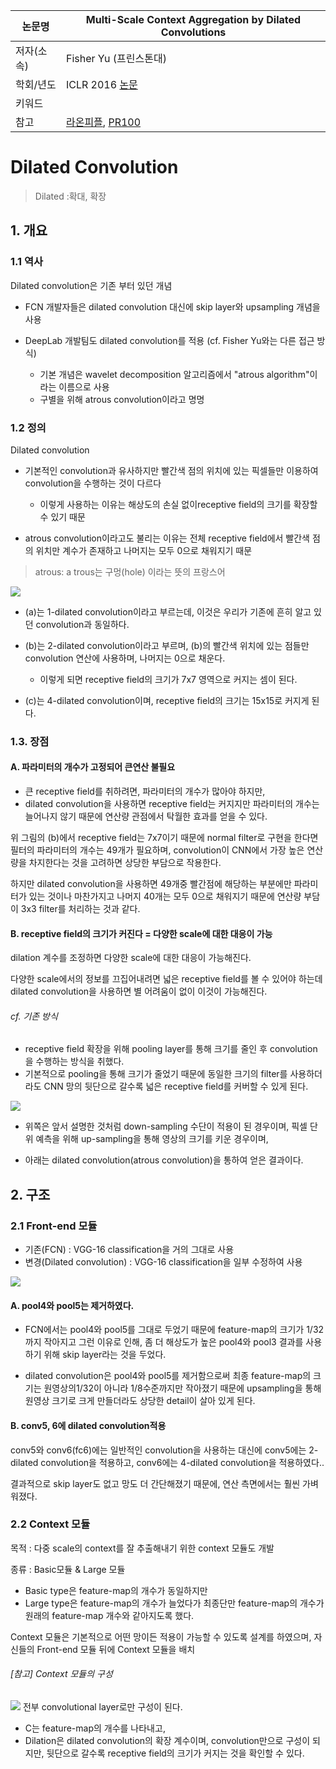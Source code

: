 |논문명|Multi-Scale Context Aggregation by Dilated Convolutions|
|-|-|
|저자(소속)|Fisher Yu (프린스톤대)|
|학회/년도|ICLR 2016 [논문](https://arxiv.org/abs/1511.07122)|
|키워드| |
|참고|[라온피플](http://laonple.blog.me/221019319607), [PR100](https://youtu.be/JiC78rUF4iI?t=9m33s)|


# Dilated Convolution

> Dilated :확대, 확장

## 1. 개요 

### 1.1 역사
Dilated convolution은 기존 부터 있던 개념 

- FCN 개발자들은 dilated convolution 대신에 skip layer와 upsampling 개념을 사용

- DeepLab 개발팀도 dilated convolution를 적용 (cf. Fisher Yu와는 다른 접근 방식)
    - 기본 개념은 wavelet decomposition 알고리즘에서 "atrous algorithm"이라는 이름으로 사용
    - 구별을 위해 atrous convolution이라고 명명

### 1.2 정의

Dilated convolution
- 기본적인 convolution과 유사하지만 빨간색 점의 위치에 있는 픽셀들만 이용하여 convolution을 수행하는 것이 다르다
    - 이렇게 사용하는 이유는 해상도의 손실 없이receptive field의 크기를 확장할 수 있기 때문
    
- atrous convolution이라고도 불리는 이유는 전체 receptive field에서 빨간색 점의 위치만 계수가 존재하고 나머지는 모두 0으로 채워지기 때문

> atrous: a trous는 구멍(hole) 이라는 뜻의 프랑스어

![](http://i.imgur.com/Zn8jAjF.png)

- (a)는 1-dilated convolution이라고 부르는데, 이것은 우리가 기존에 흔히 알고 있던 convolution과 동일하다. 

- (b)는 2-dilated convolution이라고 부르며, (b)의 빨간색 위치에 있는 점들만 convolution 연산에 사용하며, 나머지는 0으로 채운다. 
    - 이렇게 되면 receptive field의 크기가 7x7 영역으로 커지는 셈이 된다. 

- (c)는 4-dilated convolution이며, receptive field의 크기는 15x15로 커지게 된다.

### 1.3. 장점 

#### A. 파라미터의 개수가 고정되어 큰연산 불필요 
- 큰 receptive field를 취하려면, 파라미터의 개수가 많아야 하지만, 
- dilated convolution을 사용하면 receptive field는 커지지만 파라미터의 개수는 늘어나지 않기 때문에 연산량 관점에서 탁월한 효과를 얻을 수 있다.

위 그림의 (b)에서 receptive field는 7x7이기 때문에 normal filter로 구현을 한다면 필터의 파라미터의 개수는 49개가 필요하며, convolution이 CNN에서 가장 높은 연산량을 차지한다는 것을 고려하면 상당한 부담으로 작용한다. 

하지만 dilated convolution을 사용하면 49개중 빨간점에 해당하는 부분에만 파라미터가 있는 것이나 마찬가지고 나머지 40개는 모두 0으로 채워지기 때문에 연산량 부담이 3x3 filter를 처리하는 것과 같다.

#### B. receptive field의 크기가 커진다 = 다양한 scale에 대한 대응이 가능
dilation 계수를 조정하면 다양한 scale에 대한 대응이 가능해진다. 

다양한 scale에서의 정보를 끄집어내려면 넓은 receptive field를 볼 수 있어야 하는데 dilated convolution을 사용하면 별 어려움이 없이 이것이 가능해진다.

###### cf. 기존 방식
- receptive field 확장을 위해 pooling layer를 통해 크기를 줄인 후 convolution을 수행하는 방식을 취했다. 
- 기본적으로 pooling을 통해 크기가 줄었기 때문에 동일한 크기의 filter를 사용하더라도 CNN 망의 뒷단으로 갈수록 넓은 receptive field를 커버할 수 있게 된다.


![](http://i.imgur.com/yAKj2LP.png)

- 위쪽은 앞서 설명한 것처럼 down-sampling 수단이 적용이 된 경우이며, 픽셀 단위 예측을 위해 up-sampling을 통해 영상의 크기를 키운 경우이며, 

- 아래는 dilated convolution(atrous convolution)을 통하여 얻은 결과이다. 

## 2. 구조

### 2.1 Front-end 모듈
- 기존(FCN) : VGG-16 classification을 거의 그대로 사용
- 변경(Dilated convolution) : VGG-16 classification을 일부 수정하여 사용 


![](http://i.imgur.com/7P8LjmC.png)



#### A. pool4와 pool5는 제거하였다. 

- FCN에서는 pool4와 pool5를 그대로 두었기 때문에 feature-map의 크기가 1/32까지 작아지고 그런 이유로 인해, 좀 더 해상도가 높은 pool4와 pool3 결과를 사용하기 위해 skip layer라는 것을 두었다.

- dilated convolution은 pool4와 pool5를 제거함으로써 최종 feature-map의 크기는 원영상의1/32이 아니라 1/8수준까지만 작아졌기 때문에 upsampling을 통해 원영상 크기로 크게 만들더라도 상당한 detail이 살아 있게 된다.


#### B. conv5, 6에 dilated convolution적용

conv5와 conv6(fc6)에는 일반적인 convolution을 사용하는 대신에 conv5에는 2-dilated convolution을 적용하고, conv6에는 4-dilated convolution을 적용하였다..


결과적으로 skip layer도 없고 망도 더 간단해졌기 때문에, 연산 측면에서는 훨씬 가벼워졌다. 

### 2.2 Context 모듈 

목적 : 다중 scale의 context를 잘 추출해내기 위한 context 모듈도 개발

종류 :  Basic모듈 & Large 모듈
- Basic type은 feature-map의 개수가 동일하지만 
- Large type은 feature-map의 개수가 늘었다가 최종단만 feature-map의 개수가 원래의 feature-map 개수와 같아지도록 했다.

Context 모듈은 기본적으로 어떤 망이든 적용이 가능할 수 있도록 설계를 하였으며, 자신들의 Front-end 모듈 뒤에 Context 모듈을 배치

###### [참고] Context 모듈의 구성

![](http://i.imgur.com/4lFeQ4k.png)
전부 convolutional layer로만 구성이 된다. 
- C는 feature-map의 개수를 나타내고, 
- Dilation은 dilated convolution의 확장 계수이며, convolution만으로 구성이 되지만, 뒷단으로 갈수록 receptive field의 크기가 커지는 것을 확인할 수 있다.







